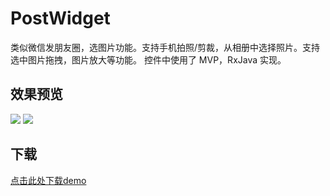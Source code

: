 # PostWidget
类似微信发朋友圈，选图片功能。支持手机拍照/剪裁，从相册中选择照片。支持选中图片拖拽，图片放大等功能。
控件中使用了 MVP，RxJava 实现。


## 效果预览
![](http://op6c410ta.bkt.clouddn.com/postWidget_video_01.gif)
![](http://op6c410ta.bkt.clouddn.com/postWidget_video_02.gif)

## 下载
[点击此处下载demo](http://op6c410ta.bkt.clouddn.com/postWidgetDemo.apk)

